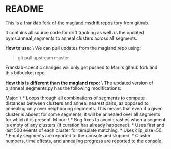 # README #

This is a franklab fork of the magland msdrift repository from github.

It contains all source code for drift tracking as well as the updated pyms.anneal_segments to anneal clusters across all segments.

**How to use:** \\
We can pull updates from the magland repo using:
> git pull upstream master

Franklab-specific changes will only get pushed to Mari's github fork and this bitbucket repo.

**How this is different than the magland repo:** \\
The updated version of p_anneal_segments.py has the following modifications:

  Major:  \\ 
	  * Loops through all combinations of segments to compute distances between clusters and anneal nearest pairs, as opposed to annealing only over neighboring segments. This means that even if a given cluster is absent for some segments, it will be annealed over all segments for which it is present.
  Minor: \\ 
      * Bug fixes to avoid crashes when a segment is empty of any clusters (if curation has already happened).
      * Uses first and last 500 events of each cluster for template matching.
      * Uses clip_size=50.
      * Empty segments are reported to the console and skipped.
      * Cluster numbers, time offests, and annealing progress are reported to the console.

